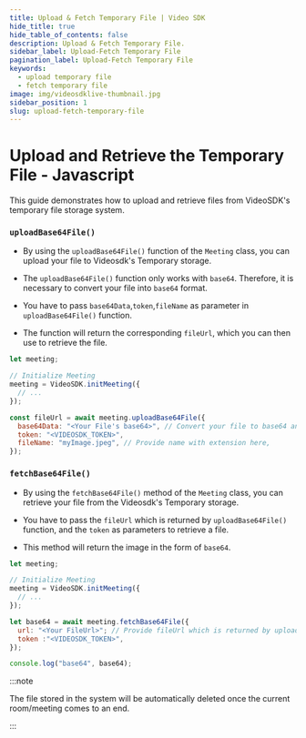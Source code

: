 ```yaml
---
title: Upload & Fetch Temporary File | Video SDK
hide_title: true
hide_table_of_contents: false
description: Upload & Fetch Temporary File.
sidebar_label: Upload-Fetch Temporary File
pagination_label: Upload-Fetch Temporary File
keywords:
  - upload temporary file
  - fetch temporary file
image: img/videosdklive-thumbnail.jpg
sidebar_position: 1
slug: upload-fetch-temporary-file
--- 
```


# Upload and Retrieve the Temporary File - Javascript

This guide demonstrates how to upload and retrieve files from VideoSDK's temporary file storage system.

### `uploadBase64File()`

- By using the `uploadBase64File()` function of the `Meeting` class, you can upload your file to Videosdk's Temporary storage.

- The `uploadBase64File()` function only works with `base64`. Therefore, it is necessary to convert your file into `base64` format.

- You have to pass `base64Data`,`token`,`fileName` as parameter in `uploadBase64File()` function.

- The function will return the corresponding `fileUrl`, which you can then use to retrieve the file.

```js
let meeting;

// Initialize Meeting
meeting = VideoSDK.initMeeting({
  // ...
});

const fileUrl = await meeting.uploadBase64File({
  base64Data: "<Your File's base64>", // Convert your file to base64 and pass here
  token: "<VIDEOSDK_TOKEN>",
  fileName: "myImage.jpeg", // Provide name with extension here,
});
```

### `fetchBase64File()`

- By using the `fetchBase64File()` method of the `Meeting` class, you can retrieve your file from the Videosdk's Temporary storage.

- You have to pass the `fileUrl` which is returned by `uploadBase64File()` function, and the `token` as parameters to retrieve a file.

- This method will return the image in the form of `base64`.

```js
let meeting;

// Initialize Meeting
meeting = VideoSDK.initMeeting({
  // ...
});

let base64 = await meeting.fetchBase64File({
  url: "<Your FileUrl>"; // Provide fileUrl which is returned by uploadBase64File(),
  token :"<VIDEOSDK_TOKEN>",
});

console.log("base64", base64);
```

:::note

The file stored in the system will be automatically deleted once the current room/meeting comes to an end.

:::
